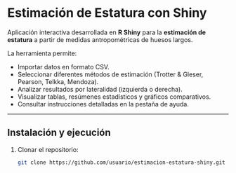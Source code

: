 # Estimación de Estatura con Shiny

Aplicación interactiva desarrollada en **R Shiny** para la **estimación de estatura** a partir de medidas antropométricas de huesos largos.  

La herramienta permite:
- Importar datos en formato CSV.  
- Seleccionar diferentes métodos de estimación (Trotter & Gleser, Pearson, Telkka, Mendoza).  
- Analizar resultados por lateralidad (izquierda o derecha).  
- Visualizar tablas, resúmenes estadísticos y gráficos comparativos.  
- Consultar instrucciones detalladas en la pestaña de ayuda.  

---

## Instalación y ejecución

1. Clonar el repositorio:
   ```bash
   git clone https://github.com/usuario/estimacion-estatura-shiny.git
